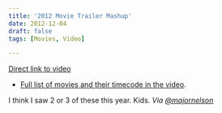 ```yaml
---
title: '2012 Movie Trailer Mashup'
date: 2012-12-04
draft: false
tags: [Movies, Video]

---
```


[Direct link to video](http://www.youtube.com/watch?v=zL8uJC1trFA&feature=youtu.be)

*   [Full list of movies and their timecode in the video](http://sleepyskunk.tumblr.com/post/37025447683/2012-movie-trailer-mashup).

I think I saw 2 or 3 of these this year. Kids. _Via [@majornelson](https://twitter.com/majornelson/status/276011006772277249)_